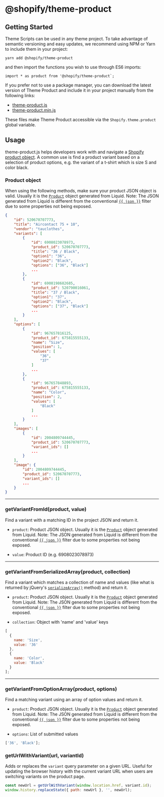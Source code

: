 # @shopify/theme-product

## Getting Started

Theme Scripts can be used in any theme project. To take advantage of semantic versioning and easy updates, we recommend using NPM or Yarn to include them in your project:

```
yarn add @shopify/theme-product
```

and then import the functions you wish to use through ES6 imports:

```
import * as product from '@shopify/theme-product`;
```

If you prefer not to use a package manager, you can download the latest version of Theme Product and include it in your project manually from the following links:

- [theme-product.js](http://unpkg.com/@shopify/theme-product@latest/dist/theme-product.js)
- [theme-product.min.js](http://unpkg.com/@shopify/theme-product@latest/dist/theme-product.min.js)

These files make Theme Product accessible via the `Shopify.theme.product` global variable.

## Usage

theme-product.js helps developers work with and navigate a [Shopify product object](https://help.shopify.com/en/themes/liquid/objects/product). A common use is find a product variant based on a selection of product options, e.g. the variant of a t-shirt which is size S and color black.

### Product object

When using the following methods, make sure your product JSON object is valid. Usually it is the [`Product`](https://help.shopify.com/en/themes/liquid/objects/product) object generated from Liquid.
Note: The JSON generated from Liquid is different from the conventional [`{{ json }}`](https://help.shopify.com/en/themes/liquid/filters/additional-filters#json) filter due to some properties not being exposed.

```json
{
    "id": 520670707773,
    "title": "Aircontact 75 + 10",
    "vendor": "tauclothes",
    "variants": [
        {
            "id": 6908023078973,
            "product_id": 520670707773,
            "title": "36 / Black",
            "option1": "36",
            "option2": "Black",
            "options": ["36", "Black"]
            ...
        },
        {
            "id": 6908198682685,
            "product_id": 520790016061,
            "title": "37 / Black",
            "option1": "37",
            "option2": "Black",
            "options": ["37", "Black"]
            ...
        }
    ],
    "options": [
        {
            "id": 967657816125,
            "product_id": 675815555133,
            "name": "Size",
            "position": 1,
            "values": [
                "36",
                "37"
            ]
            ...
        },
        {
            "id": 967657848893,
            "product_id": 675815555133,
            "name": "Color",
            "position": 2,
            "values": [
                "Black"
            ]
            ...
        }
    ],
    "images": [
        {
            "id": 2004809744445,
            "product_id": 520670707773,
            "variant_ids": []
            ...
        }
    ],
    "image": {
        "id": 2004809744445,
        "product_id": 520670707773,
        "variant_ids": []
        ...
    }
}
```

---

### getVariantFromId(product, value)

Find a variant with a matching ID in the project JSON and return it.

- `product`: Product JSON object. Usually it is the [`Product`](https://help.shopify.com/en/themes/liquid/objects/product) object generated from Liquid.
  Note: The JSON generated from Liquid is different from the conventional [`{{ json }}`](https://help.shopify.com/en/themes/liquid/filters/additional-filters#json) filter due to some properties not being exposed.

- `value`: Product ID (e.g. 6908023078973)

---

### getVariantFromSerializedArray(product, collection)

Find a variant which matches a collection of name and values (like what is returned by jQuery's [`serializeArray()`](https://api.jquery.com/serializeArray/) method) and return it.

- `product`: Product JSON object. Usually it is the [`Product`](https://help.shopify.com/en/themes/liquid/objects/product) object generated from Liquid.
  Note: The JSON generated from Liquid is different from the conventional [`{{ json }}`](https://help.shopify.com/en/themes/liquid/filters/additional-filters#json) filter due to some properties not being exposed.

- `collection`: Object with 'name' and 'value' keys

```javascript
[
  {
    name: 'Size',
    value: '36'
  },
  {
    name: 'Color',
    value: 'Black'
  }
];
```

---

### getVariantFromOptionArray(product, options)

Find a matching variant using an array of option values and return it.

- `product`: Product JSON object. Usually it is the [`Product`](https://help.shopify.com/en/themes/liquid/objects/product) object generated from Liquid.
  Note: The JSON generated from Liquid is different from the conventional [`{{ json }}`](https://help.shopify.com/en/themes/liquid/filters/additional-filters#json) filter due to some properties not being exposed.

- `options`: List of submitted values

```javascript
['36', 'Black'];
```

### getUrlWithVariant(url, variantId)

Adds or replaces the `variant` query parameter on a given URL. Useful for updating the browser history with the current variant URL when users are switching variants on the product page.

```javascript
const newUrl = getUrlWithVariant(window.location.href, variant.id);
window.history.replaceState({ path: newUrl }, '', newUrl);
```
